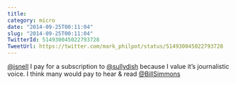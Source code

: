 ```yaml
---
title: 
category: micro
date: "2014-09-25T00:11:04"
slug: "2014-09-25T00:11:04"
TwitterId: 514930045022793728
TweetUrl: https://twitter.com/mark_philpot/status/514930045022793728
---
```


[@jsnell](https://twitter.com/jsnell) I pay for a subscription to
[@sullydish](https://twitter.com/sullydish) because I value it’s journalistic
voice. I think many would pay to hear &amp; read
[@BillSimmons](https://twitter.com/BillSimmons)
